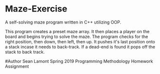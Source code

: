 # Maze-Exercise
A self-solving maze program written in C++ utilizing OOP. 

This program creates a preset maze array. It then places a player on the board and begins trying to solve the maze. The program checks for the right position, then down, then left, then up. It pushes it's last position onto a stack incase it needs to back-track. If a dead-end is found it pops off the stack to back track.


#Author
Sean Lamont 
Spring 2019
Programming Methodology Homework Assignment

